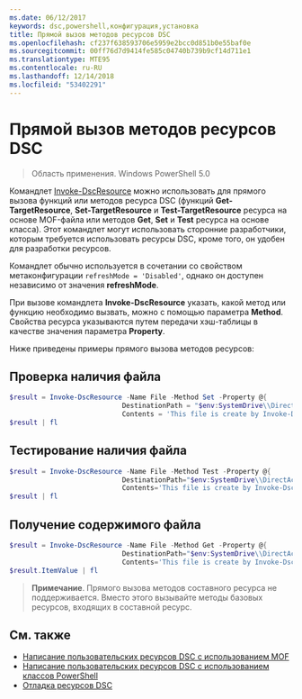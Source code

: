 ```yaml
---
ms.date: 06/12/2017
keywords: dsc,powershell,конфигурация,установка
title: Прямой вызов методов ресурсов DSC
ms.openlocfilehash: cf237f638593706e5959e2bcc0d851b0e55baf0e
ms.sourcegitcommit: 00ff76d7d9414fe585c04740b739b9cf14d711e1
ms.translationtype: MTE95
ms.contentlocale: ru-RU
ms.lasthandoff: 12/14/2018
ms.locfileid: "53402291"
---
```

# <a name="calling-dsc-resource-methods-directly"></a>Прямой вызов методов ресурсов DSC

>Область применения. Windows PowerShell 5.0

Командлет [Invoke-DscResource](/powershell/module/PSDesiredStateConfiguration/Invoke-DscResource) можно использовать для прямого вызова функций или методов ресурса DSC (функций **Get-TargetResource**, **Set-TargetResource** и **Test-TargetResource** ресурса на основе MOF-файла или методов **Get**, **Set** и **Test** ресурса на основе класса).
Этот командлет могут использовать сторонние разработчики, которым требуется использовать ресурсы DSC, кроме того, он удобен для разработки ресурсов.

Командлет обычно используется в сочетании со свойством метаконфигурации `refreshMode = 'Disabled'`, однако он доступен независимо от значения **refreshMode**.

При вызове командлета **Invoke-DscResource** указать, какой метод или функцию необходимо вызвать, можно с помощью параметра **Method**. Свойства ресурса указываются путем передачи хэш-таблицы в качестве значения параметра **Property**.

Ниже приведены примеры прямого вызова методов ресурсов:

## <a name="ensure-a-file-is-present"></a>Проверка наличия файла

```powershell
$result = Invoke-DscResource -Name File -Method Set -Property @{
                            DestinationPath = "$env:SystemDrive\\DirectAccess.txt";
                            Contents = 'This file is create by Invoke-DscResource'} -Verbose
$result | fl
```

## <a name="test-that-a-file-is-present"></a>Тестирование наличия файла

```powershell
$result = Invoke-DscResource -Name File -Method Test -Property @{
                            DestinationPath="$env:SystemDrive\\DirectAccess.txt";
                            Contents='This file is create by Invoke-DscResource'} -Verbose
$result | fl
```

## <a name="get-the-contents-of-file"></a>Получение содержимого файла

```powershell
$result = Invoke-DscResource -Name File -Method Get -Property @{
                            DestinationPath="$env:SystemDrive\\DirectAccess.txt";
                            Contents='This file is create by Invoke-DscResource'} -Verbose
$result.ItemValue | fl
```

>**Примечание**. Прямого вызова методов составного ресурса не поддерживается. Вместо этого вызывайте методы базовых ресурсов, входящих в составной ресурс.

## <a name="see-also"></a>См. также
- [Написание пользовательских ресурсов DSC с использованием MOF](../resources/authoringResourceMOF.md)
- [Написание пользовательских ресурсов DSC с использованием классов PowerShell](../resources/authoringResourceClass.md)
- [Отладка ресурсов DSC](../troubleshooting/debugResource.md)